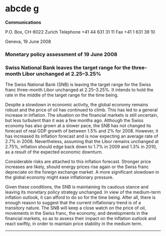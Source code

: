 # abcde g

**Communications**


P.O. Box, CH-8022 Zurich
Telephone +41 44 631 31 11
Fax +41 1 631 39 10

Geneva, 19 June 2008

### Monetary policy assessment of 19 June 2008


### Swiss National Bank leaves the target range for the three-month Libor unchanged at 2.25–3.25%

The Swiss National Bank (SNB) is leaving the target range for the Swiss franc three-month
Libor unchanged at 2.25–3.25%. It intends to hold the rate in the middle of the target
range for the time being.

Despite a slowdown in economic activity, the global economy remains robust and the
price of oil has continued to climb. This has led to a general increase in inflation. The
situation on the financial markets is still uncertain, but less turbulent than it was a few
months ago. Although the Swiss economy has also grown at a slower pace, the SNB has
not changed its forecast of real GDP growth of between 1.5% and 2% for 2008. However,
it has increased its inflation forecast and is now expecting an average rate of 2.7% in
2008. Nevertheless, assuming that the Libor remains unchanged at 2.75%, inflation
should edge back down to 1.7% in 2009 and 1.3% in 2010, as a result of the expected
economic downturn.

Considerable risks are attached to this inflation forecast. Stronger price increases are
likely, should energy prices rise again or the Swiss franc depreciate on the foreign
exchange market. A more significant slowdown in the global economy might ease
inflationary pressure.

Given these conditions, the SNB is maintaining its cautious stance and leaving its
monetary policy strategy unchanged. In view of the medium-term inflation outlook, it can
afford to do so for the time being. After all, there is enough reason to suggest that the
current inflationary trend is of a transitory nature. The SNB will keep a close watch on the
price of oil, movements in the Swiss franc, the economy, and developments in the
financial markets, so as to assess their impact on the inflation outlook and react swiftly,
in order to maintain price stability in the medium term.


-----

